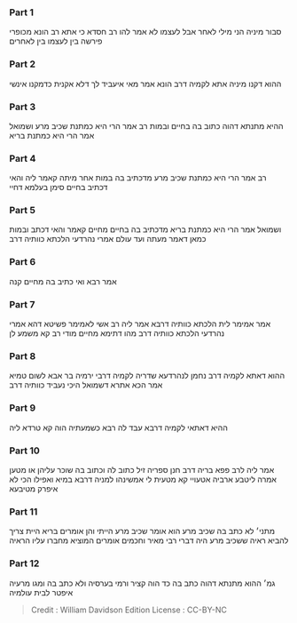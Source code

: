 
### Part 1
סבור מיניה הני מילי לאחר אבל לעצמו לא אמר להו רב חסדא כי אתא רב הונא מכופרי פירשה בין לעצמו בין לאחרים

### Part 2
ההוא דקנו מיניה אתא לקמיה דרב הונא אמר מאי איעביד לך דלא אקנית כדמקנו אינשי

### Part 3
ההיא מתנתא דהוה כתוב בה בחיים ובמות רב אמר הרי היא כמתנת שכיב מרע ושמואל אמר הרי היא כמתנת בריא

### Part 4
רב אמר הרי היא כמתנת שכיב מרע מדכתיב בה במות אחר מיתה קאמר ליה והאי דכתיב בחיים סימן בעלמא דחיי

### Part 5
ושמואל אמר הרי היא כמתנת בריא מדכתיב בה בחיים מחיים קאמר והאי דכתב ובמות כמאן דאמר מעתה ועד עולם אמרי נהרדעי הלכתא כוותיה דרב

### Part 6
אמר רבא ואי כתיב בה מחיים קנה

### Part 7
אמר אמימר לית הלכתא כוותיה דרבא אמר ליה רב אשי לאמימר פשיטא דהא אמרי נהרדעי הלכתא כוותיה דרב מהו דתימא מחיים מודי רב קא משמע לן

### Part 8
ההוא דאתא לקמיה דרב נחמן לנהרדעא שדריה לקמיה דרבי ירמיה בר אבא לשום טמיא אמר הכא אתרא דשמואל היכי נעביד כוותיה דרב

### Part 9
ההיא דאתאי לקמיה דרבא עבד לה רבא כשמעתיה הוה קא טרדא ליה

### Part 10
אמר ליה לרב פפא בריה דרב חנן ספריה זיל כתוב לה וכתוב בה שוכר עליהן או מטען אמרה ליטבע ארביה אטעויי קא מטעית לי אמשינהו למניה דרבא במיא ואפילו הכי לא איפרק מטיבעא

### Part 11
מתני׳ לא כתב בה שכיב מרע הוא אומר שכיב מרע הייתי והן אומרים בריא היית צריך להביא ראיה ששכיב מרע היה דברי רבי מאיר וחכמים אומרים המוציא מחברו עליו הראיה

### Part 12
גמ׳ ההוא מתנתא דהוה כתב בה כד הוה קציר ורמי בערסיה ולא כתב בה ומגו מרעיה איפטר לבית עולמיה

>Credit : William Davidson Edition
>License : CC-BY-NC
